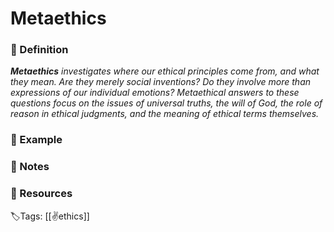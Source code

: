 # Metaethics

### 📍 Definition 
 _**Metaethics** investigates where our ethical principles come from, and what they mean. Are they merely social inventions? Do they involve more than expressions of our individual emotions? Metaethical answers to these questions focus on the issues of universal truths, the will of God, the role of reason in ethical judgments, and the meaning of ethical terms themselves._

### 🔎 Example

### 📝 Notes

### 📂 Resources


🏷Tags: [[✌️ethics]]